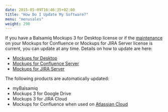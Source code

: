```yaml
---
date: 2015-05-09T16:46:35+02:00
title: "How Do I Update My Software?"
menu: "menusales"
weight: 290
---
```


If you have a Balsamiq Mockups 3 for Desktop license or if the [maintenance](/sales/maintenance/) on your Mockups for Confluence or Mockups for JIRA Server license is current, you can update at any time. Details on how to update are here:

*   [Mockups for Desktop](/installation/update/)
*   [Mockups for Confluence Server](https://docs.balsamiq.com/confluence/admin-guide/#updating-instructions)
*   [Mockups for JIRA Server](https://docs.balsamiq.com/jira/admin-guide/#updating-instructions)

The following products are automatically updated:

*   myBalsamiq
*   Mockups 3 for Google Drive
*   Mockups 3 for JIRA Cloud
*   Mockups for Confluence when used on [Atlassian Cloud](/sales/atlassiancloud/)